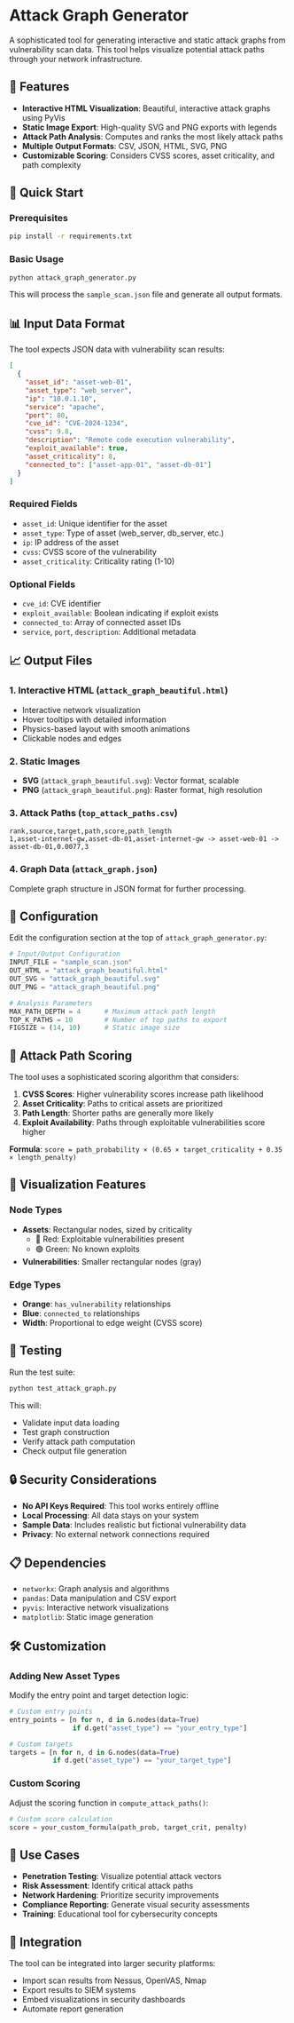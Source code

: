 # Attack Graph Generator

A sophisticated tool for generating interactive and static attack graphs from vulnerability scan data. This tool helps visualize potential attack paths through your network infrastructure.

## 🎯 Features

- **Interactive HTML Visualization**: Beautiful, interactive attack graphs using PyVis
- **Static Image Export**: High-quality SVG and PNG exports with legends
- **Attack Path Analysis**: Computes and ranks the most likely attack paths
- **Multiple Output Formats**: CSV, JSON, HTML, SVG, PNG
- **Customizable Scoring**: Considers CVSS scores, asset criticality, and path complexity

## 🚀 Quick Start

### Prerequisites

```bash
pip install -r requirements.txt
```

### Basic Usage

```bash
python attack_graph_generator.py
```

This will process the `sample_scan.json` file and generate all output formats.

## 📊 Input Data Format

The tool expects JSON data with vulnerability scan results:

```json
[
  {
    "asset_id": "asset-web-01",
    "asset_type": "web_server",
    "ip": "10.0.1.10",
    "service": "apache",
    "port": 80,
    "cve_id": "CVE-2024-1234",
    "cvss": 9.8,
    "description": "Remote code execution vulnerability",
    "exploit_available": true,
    "asset_criticality": 8,
    "connected_to": ["asset-app-01", "asset-db-01"]
  }
]
```

### Required Fields
- `asset_id`: Unique identifier for the asset
- `asset_type`: Type of asset (web_server, db_server, etc.)
- `ip`: IP address of the asset
- `cvss`: CVSS score of the vulnerability
- `asset_criticality`: Criticality rating (1-10)

### Optional Fields
- `cve_id`: CVE identifier
- `exploit_available`: Boolean indicating if exploit exists
- `connected_to`: Array of connected asset IDs
- `service`, `port`, `description`: Additional metadata

## 📈 Output Files

### 1. Interactive HTML (`attack_graph_beautiful.html`)
- Interactive network visualization
- Hover tooltips with detailed information
- Physics-based layout with smooth animations
- Clickable nodes and edges

### 2. Static Images
- **SVG** (`attack_graph_beautiful.svg`): Vector format, scalable
- **PNG** (`attack_graph_beautiful.png`): Raster format, high resolution

### 3. Attack Paths (`top_attack_paths.csv`)
```csv
rank,source,target,path,score,path_length
1,asset-internet-gw,asset-db-01,asset-internet-gw -> asset-web-01 -> asset-db-01,0.0077,3
```

### 4. Graph Data (`attack_graph.json`)
Complete graph structure in JSON format for further processing.

## 🔧 Configuration

Edit the configuration section at the top of `attack_graph_generator.py`:

```python
# Input/Output Configuration
INPUT_FILE = "sample_scan.json"
OUT_HTML = "attack_graph_beautiful.html"
OUT_SVG = "attack_graph_beautiful.svg"
OUT_PNG = "attack_graph_beautiful.png"

# Analysis Parameters
MAX_PATH_DEPTH = 4      # Maximum attack path length
TOP_K_PATHS = 10        # Number of top paths to export
FIGSIZE = (14, 10)      # Static image size
```

## 🧮 Attack Path Scoring

The tool uses a sophisticated scoring algorithm that considers:

1. **CVSS Scores**: Higher vulnerability scores increase path likelihood
2. **Asset Criticality**: Paths to critical assets are prioritized
3. **Path Length**: Shorter paths are generally more likely
4. **Exploit Availability**: Paths through exploitable vulnerabilities score higher

**Formula**: `score = path_probability × (0.65 × target_criticality + 0.35 × length_penalty)`

## 🎨 Visualization Features

### Node Types
- **Assets**: Rectangular nodes, sized by criticality
  - 🔴 Red: Exploitable vulnerabilities present
  - 🟢 Green: No known exploits
- **Vulnerabilities**: Smaller rectangular nodes (gray)

### Edge Types
- **Orange**: `has_vulnerability` relationships
- **Blue**: `connected_to` relationships
- **Width**: Proportional to edge weight (CVSS score)

## 🧪 Testing

Run the test suite:

```bash
python test_attack_graph.py
```

This will:
- Validate input data loading
- Test graph construction
- Verify attack path computation
- Check output file generation

## 🔒 Security Considerations

- **No API Keys Required**: This tool works entirely offline
- **Local Processing**: All data stays on your system
- **Sample Data**: Includes realistic but fictional vulnerability data
- **Privacy**: No external network connections required

## 📋 Dependencies

- `networkx`: Graph analysis and algorithms
- `pandas`: Data manipulation and CSV export
- `pyvis`: Interactive network visualizations
- `matplotlib`: Static image generation

## 🛠️ Customization

### Adding New Asset Types
Modify the entry point and target detection logic:

```python
# Custom entry points
entry_points = [n for n, d in G.nodes(data=True) 
                if d.get("asset_type") == "your_entry_type"]

# Custom targets
targets = [n for n, d in G.nodes(data=True) 
           if d.get("asset_type") == "your_target_type"]
```

### Custom Scoring
Adjust the scoring function in `compute_attack_paths()`:

```python
# Custom score calculation
score = your_custom_formula(path_prob, target_crit, penalty)
```

## 🎯 Use Cases

- **Penetration Testing**: Visualize potential attack vectors
- **Risk Assessment**: Identify critical attack paths
- **Network Hardening**: Prioritize security improvements
- **Compliance Reporting**: Generate visual security assessments
- **Training**: Educational tool for cybersecurity concepts

## 🚀 Integration

The tool can be integrated into larger security platforms:
- Import scan results from Nessus, OpenVAS, Nmap
- Export results to SIEM systems
- Embed visualizations in security dashboards
- Automate report generation